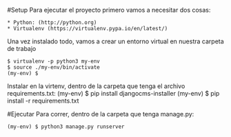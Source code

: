 #Setup
Para ejecutar el proyecto primero vamos a necesitar dos cosas:

    * Python: (http://python.org)
    * Virtualenv (https://virtualenv.pypa.io/en/latest/)

Una vez instalado todo, vamos a crear un entorno virtual en nuestra carpeta de trabajo

    $ virtualenv -p python3 my-env
    $ source ./my-env/bin/activate
    (my-env) $

Instalar en la virtenv, dentro de la carpeta que tenga el archivo requirements.txt:
	(my-env) $ pip install djangocms-installer
	(my-env) $ pip install -r requirements.txt

#Ejecutar
Para correr, dentro de la carpeta que tenga manage.py:

	(my-env) $ python3 manage.py runserver


